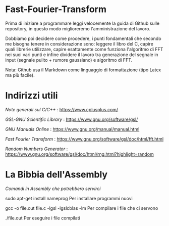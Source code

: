 # Fast-Fourier-Transform
Prima di iniziare a programmare leggi velocemente la guida di Github sulle repository, in questo modo miglioreremo l'amministrazione del lavoro.

Dobbiamo poi decidere come procedere, i punti fondamentali che secondo me bisogna tenere in considerazione sono: leggere il libro del C, capire quali librerie utilizzare, capire esattamente come funziona l'algoritmo di FFT nei suoi vari punti e infine dividere il lavoro tra generazione del segnale in input (segnale pulito + rumore gaussiano) e algoritmo di FFT.

Nota: Github usa il Markdown come linguaggio di formattazione (tipo Latex ma più facile).


# Indirizzi utili

*Note generali sul C/C++* : https://www.cplusplus.com/

*GSL-GNU Scientific Library* : https://www.gnu.org/software/gsl/

*GNU Manuals Online* : https://www.gnu.org/manual/manual.html

*Fast Fourier Transform* : https://www.gnu.org/software/gsl/doc/html/fft.html

*Random Numbers Generator* : https://www.gnu.org/software/gsl/doc/html/rng.html?highlight=random


# La Bibbia dell'Assembly
*Comandi in Assembly che potrebbero servirci*

sudo apt-get install nameprog   Per installare programmi nuovi

gcc -o file.out file.c -lgsl -lgslcblas -lm   Per compilare i file che ci servono

./file.out    Per eseguire i file compilati
